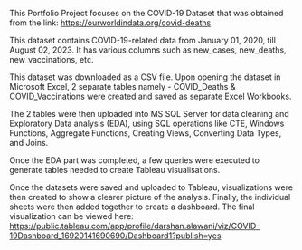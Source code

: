 This Portfolio Project focuses on the COVID-19 Dataset that was obtained from the link: https://ourworldindata.org/covid-deaths

This dataset contains COVID-19-related data from January 01, 2020, till August 02, 2023. It has various columns such as new_cases, new_deaths, new_vaccinations, etc.

This dataset was downloaded as a CSV file. Upon opening the dataset in Microsoft Excel, 2 separate tables namely - COVID_Deaths & COVID_Vaccinations were created and saved as separate Excel Workbooks.

The 2 tables were then uploaded into MS SQL Server for data cleaning and Exploratory Data analysis (EDA), using SQL operations like CTE, Windows Functions, Aggregate Functions, Creating Views, Converting Data Types, and Joins.

Once the EDA part was completed, a few queries were executed to generate tables needed to create Tableau visualisations.

Once the datasets were saved and uploaded to Tableau, visualizations were then created to show a clearer picture of the analysis. Finally, the individual sheets were then added together to create a dashboard. The final visualization can be viewed here: https://public.tableau.com/app/profile/darshan.alawani/viz/COVID-19Dashboard_16920141690690/Dashboard1?publish=yes
